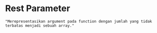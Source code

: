 # Rest Parameter

    "Merepresentasikan argument pada function dengan jumlah yang tidak terbatas menjadi sebuah array."
